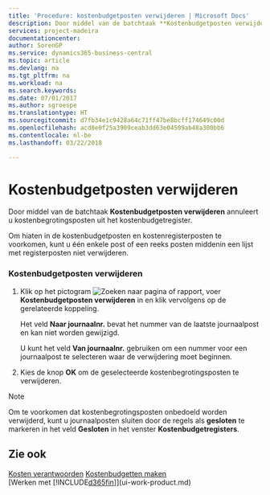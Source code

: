```yaml
---
title: 'Procedure: kostenbudgetposten verwijderen | Microsoft Docs'
description: Door middel van de batchtaak **Kostenbudgetposten verwijderen** annuleert u kostenbegrotingsposten uit het kostenbudgetregister.
services: project-madeira
documentationcenter: 
author: SorenGP
ms.service: dynamics365-business-central
ms.topic: article
ms.devlang: na
ms.tgt_pltfrm: na
ms.workload: na
ms.search.keywords: 
ms.date: 07/01/2017
ms.author: sgroespe
ms.translationtype: HT
ms.sourcegitcommit: d7fb34e1c9428a64c71ff47be8bcff174649c00d
ms.openlocfilehash: acd8e0f25a3909ceab3dd63e04509ab48a300bb6
ms.contentlocale: nl-be
ms.lasthandoff: 03/22/2018

---
```

# <a name="delete-cost-budget-entries"></a>Kostenbudgetposten verwijderen
Door middel van de batchtaak **Kostenbudgetposten verwijderen** annuleert u kostenbegrotingsposten uit het kostenbudgetregister.  

Om hiaten in de kostenbudgetposten en kostenregisterposten te voorkomen, kunt u één enkele post of een reeks posten middenin een lijst met registerposten niet verwijderen.  

### <a name="to-delete-a-cost-budget-entry"></a>Kostenbudgetposten verwijderen  

1.  Klik op het pictogram ![Zoeken naar pagina of rapport](media/ui-search/search_small.png "pictogram Zoeken naar pagina of rapport"), voer **Kostenbudgetposten verwijderen** in en klik vervolgens op de gerelateerde koppeling.  

    Het veld **Naar journaalnr.** bevat het nummer van de laatste journaalpost en kan niet worden gewijzigd.  

    U kunt het veld **Van journaalnr.** gebruiken om een nummer voor een journaalpost te selecteren waar de verwijdering moet beginnen.  
2.  Kies de knop **OK** om de geselecteerde kostenbegrotingsposten te verwijderen.  

> [!NOTE]  
>  Om te voorkomen dat kostenbegrotingsposten onbedoeld worden verwijderd, kunt u journaalposten sluiten door de regels als **gesloten** te markeren in het veld **Gesloten** in het venster **Kostenbudgetregisters**.  

## <a name="see-also"></a>Zie ook  
[Kosten verantwoorden](finance-manage-cost-accounting.md)
[Kostenbudgetten maken](finance-create-cost-budgets.md)  
[Werken met [!INCLUDE[d365fin](includes/d365fin_md.md)]](ui-work-product.md)

